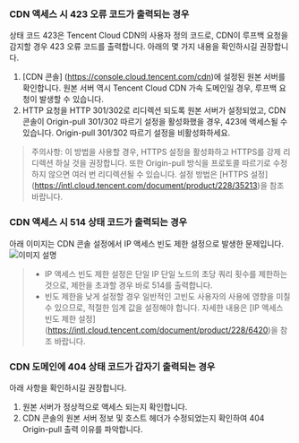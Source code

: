 ### CDN 액세스 시 423 오류 코드가 출력되는 경우
상태 코드 423은 Tencent Cloud CDN의 사용자 정의 코드로, CDN이 루프백 요청을 감지할 경우 423 오류 코드를 출력합니다. 아래의 몇 가지 내용을 확인하시길 권장합니다.
1. [CDN 콘솔] (https://console.cloud.tencent.com/cdn)에 설정된 원본 서버를 확인합니다. 원본 서버 역시 Tencent Cloud CDN 가속 도메인일 경우, 루프백 요청이 발생할 수 있습니다.
2. HTTP 요청을 HTTP 301/302로 리디렉션 되도록 원본 서버가 설정되었고, CDN 콘솔이 Origin-pull 301/302 따르기 설정을 활성화했을 경우, 423에 액세스될 수 있습니다. Origin-pull 301/302 따르기 설정을 비활성화하세요.
>주의사항: 이 방법을 사용할 경우, HTTPS 설정을 활성화하고 HTTPS를 강제 리디렉션 하실 것을 권장합니다. 또한 Origin-pull 방식을 프로토콜 따르기로 수정하지 않으면 여러 번 리디렉션될 수 있습니다. 설정 방법은 [HTTPS 설정] (https://intl.cloud.tencent.com/document/product/228/35213)을 참조 바랍니다.

### CDN 액세스 시 514 상태 코드가 출력되는 경우

아래 이미지는 CDN 콘솔 설정에서 IP 액세스 빈도 제한 설정으로 발생한 문제입니다.
![이미지 설명](https://main.qcloudimg.com/raw/5c4c2ad4c62e79069c245835793faf73.png)

> 
> - IP 액세스 빈도 제한 설정은 단일 IP 단일 노드의 초당 쿼리 횟수를 제한하는 것으로, 제한을 초과할 경우 바로 514를 출력합니다.
> - 빈도 제한을 낮게 설정할 경우 일반적인 고빈도 사용자의 사용에 영향을 미칠 수 있으므로, 적절한 임계 값을 설정해야 합니다. 자세한 내용은 [IP 액세스 빈도 제한 설정] (https://intl.cloud.tencent.com/document/product/228/6420)을 참조 바랍니다.

### CDN 도메인에 404 상태 코드가 갑자기 출력되는 경우
아래 사항을 확인하시길 권장합니다.
1. 원본 서버가 정상적으로 액세스 되는지 확인합니다.
2. CDN 콘솔의 원본 서버 정보 및 호스트 헤더가 수정되었는지 확인하여 404 Origin-pull 출력 이유를 파악합니다.



